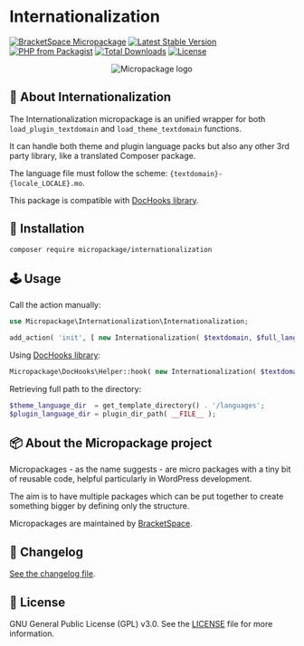 # Internationalization

[![BracketSpace Micropackage](https://img.shields.io/badge/BracketSpace-Micropackage-brightgreen)](https://bracketspace.com)
[![Latest Stable Version](https://poser.pugx.org/micropackage/internationalization/v/stable)](https://packagist.org/packages/micropackage/internationalization)
[![PHP from Packagist](https://img.shields.io/packagist/php-v/micropackage/internationalization.svg)](https://packagist.org/packages/micropackage/internationalization)
[![Total Downloads](https://poser.pugx.org/micropackage/internationalization/downloads)](https://packagist.org/packages/micropackage/internationalization)
[![License](https://poser.pugx.org/micropackage/internationalization/license)](https://packagist.org/packages/micropackage/internationalization)

<p align="center">
    <img src="https://bracketspace.com/extras/micropackage/micropackage-small.png" alt="Micropackage logo"/>
</p>

## 🧬 About Internationalization

The Internationalization micropackage is an unified wrapper for both `load_plugin_textdomain` and `load_theme_textdomain` functions.

It can handle both theme and plugin language packs but also any other 3rd party library, like a translated Composer package.

The language file must follow the scheme: `{textdomain}-{locale_LOCALE}.mo`.

This package is compatible with [DocHooks library](https://github.com/micropackage/dochooks).

## 💾 Installation

``` bash
composer require micropackage/internationalization
```

## 🕹 Usage

Call the action manually:

```php
use Micropackage\Internationalization\Internationalization;

add_action( 'init', [ new Internationalization( $textdomain, $full_language_dir_path ), 'load_translation' ] );
```

Using [DocHooks library](https://github.com/micropackage/dochooks):

```php
Micropackage\DocHooks\Helper::hook( new Internationalization( $textdomain, $full_language_dir_path ) );
```

Retrieving full path to the directory:

```php
$theme_language_dir  = get_template_directory() . '/languages';
$plugin_language_dir = plugin_dir_path( __FILE__ );
```

## 📦 About the Micropackage project

Micropackages - as the name suggests - are micro packages with a tiny bit of reusable code, helpful particularly in WordPress development.

The aim is to have multiple packages which can be put together to create something bigger by defining only the structure.

Micropackages are maintained by [BracketSpace](https://bracketspace.com).

## 📖 Changelog

[See the changelog file](./CHANGELOG.md).

## 📃 License

GNU General Public License (GPL) v3.0. See the [LICENSE](./LICENSE) file for more information.
